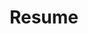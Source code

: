 ---
title: "Resume"
cta:
  title: "Download a copy of my resume."
  summary: "Get a print ready copy of my resume."
  button:
    file: "BUISSERETH_Resume.pdf"
    text: "Download"

objective:
  - description: "Driven User Experience and Interaction Designer seeking to harness proven expertise and skills to deliver outstanding user-centric solutions while building an effective digital experience in the world of media and design.  Proficient in user research, wireframing, prototyping and leveraging these skills to create intuitive and visually compelling designs that elevate user satisfaction. Thriving on variety and challenges, I view every project as an opportunity for personal and career development. Eager to work alongside fellow professionals, learning from their experiences and sharing my own expertise, to collectively enhance our skills and produce outstanding results. Seeking to contribute innovative solutions within a collaborative team, combining user-centric approaches with design expertise to deliver products that resonate and exceed expectations."

experience:
  - employer: "EPAM Systems"
    location: "Center City, Philadelphia, PA"
    position: "Experience Designer"
    date: "October 2021 - May 2023"
    description: "Designed intuitive user interfaces for internal applications and developed wireframes, prototypes, and mockups using applications including Sketch and Figma. Ensure designs align with client brand guidelines in order to maintain a consistent visual style across applications and platforms. Continuously refined and improved designs based on data-driven insights and user-centered principles. Collaborated closely with cross-functional teams, including developers and product managers, to ensure the effectiveness and the feasibility of design concepts to meet stakeholders needs."
    responsibilities:
      - "Organized and structure content and information in a logical and user-friendly manner."
      - "Developed high-fidelity wireframes to improve the layout and basic functionality of digital products."
      - "Swiftly acquired proficiency in specialized programs pivotal to project and client requirements, enhancing productivity and ensuring comprehensive fulfillment of objectives."
      - "Analyzed and consolidated data from client projects to derive meaningful insights and actionable recommendations."
      - "Proactively utilized spare time to research and enhance consulting practices for client prototypes, optimizing resource allocation and refining project planning strategies for improved efficiency and outcomes."
  - employer: "Afiye"
    location: "Drexel University, Philadelphia, PA"
    position: "Drexel Senior Project"
    date: "September 2020 - June 2021"
    description: "Established brand identity for a family centric social platform. Organized and led several accounts of virtual workshops and interviews with repeating and new participants. Composed a complete user story throughout the project Afiye. Designed cohesive promotional materials for print, digital and video media."
    responsibilities:
      - "Utilized strong assessment skills to determine necessary changes for the evolution of the project."
      - "Produced high quality assets across multiple mediums."
      - "Assumed leadership responsibilities, steering the cross-functional team in successfully executing project goals, driving collaborative efforts to achieve objectives within set timelines and exceed project expectations."
      - "Oversaw the project's successful launch and coordinated the development and dissemination of promotional content, ensuring alignment with strategic objectives and maximizing outreach effectiveness."
  - employer: "EPAM Systems"
    location: "Center City, Philadelphia, PA"
    position: "Associate Experience Designer"
    date: "March 2020 - September 2020"
    description: "Visualized and designed campaigns across various physical and digital media to solidify existing client brand identities. Collaborated with multiple asynchronous remote teams and stakeholders. Designed digital products for a wide range of industries. Delivered high quality deliverables utilizing prototyping tools, Adobe Creative Suite and other multimedia programs to effectively complete the project.  Participated in diverse virtual experience research workshops with key project stakeholders. Encouraged the utilization of the latest digital tools."
    responsibilities:
      - "Researched and designed innovative digital solutions."
      - "Encouraged the utilization of the latest digital tools."
      - "Adapted to new programs to achieve project goals despite short deadlines."
  - employer: "Thunk"
    location: "Drexel University, Philadelphia, PA"
    position: "Drexel junior Project"
    date: "September 2019 - March 2020"
    description: "Created and designed the brand identity for a multiplayer online game that inspired creativity. Collaborated a team to develop an iterative/expandable design system. Lead research workshops and user play testing sessions to improve and iterate. Managed and outsourced third parties for additional project elements."
    responsibilities:
      - "Synthesized mediums to achieve an accomplished final product."
      - "Produced high quality deliverables using various digital tools."
      - "Adopted different research methodologies and conducted open testing sessions."
      - "Assumed leadership responsibilities, steering the interdisciplinary teams in successfully executing project goals, driving collaborative efforts to achieve objectives within set timelines and exceed project expectations."
education:
  - school: "Drexel University"
    location: "Philadelphia, PA"
    date: "September 2017 - 2021"
    degree: "BS in Interactive Digital Media"
    supplemental: "Minor in Graphic Design"
skills:
  - name: "Adobe Photoshop"
    image: "adobe-photoshop.svg"
  - name: "Adobe Illustrator"
    image: "adobe-illustrator.svg"
  - name: "Adobe After Effects"
    image: "adobe-after-effects.svg"
  - name: "Adobe XD"
    image: "adobe-xd.svg"
  - name: "Adobe InDesign"
    image: "adobe-indesign.svg"
  - name: "Figma"
    image: "figma.svg"
  - name: "Sketch"
    image: "sketch.svg"
  - name: "InVision"
    image: "invision.svg"
  - name: "Axure RP 10"
    image: "axure_icon.png"
  - name: "HTML"
    image: "html.svg"
  - name: "JavaScript"
    image: "js.svg"
  - name: "CSS"
    image: "css.svg"
---